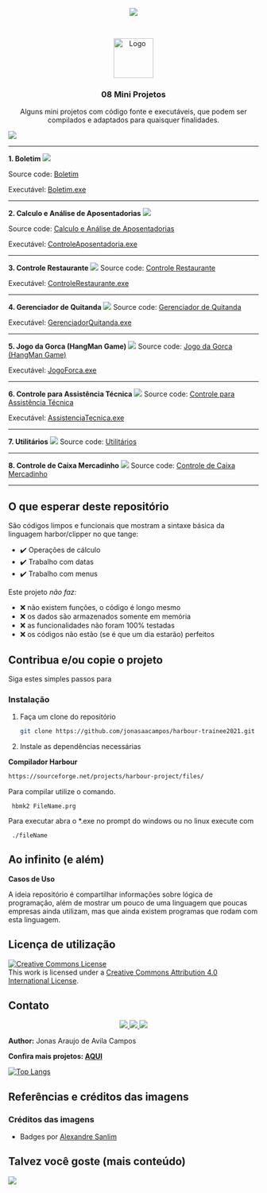 <!-- Read.me default para meus projetos -->

<!-- PROJECT SHIELDS | ![image](BadgeURLHere) -->
<p align='center'>
  <!-- Harbour xBAse -->
  <img src='https://img.shields.io/badge/xBase-Harbour-blue?style=for-the-badge&logo=harbour'/>

</p>

<!-- PROJECT LOGO -->
<br />
<p align="center">
  <a href="https://github.com/jonasaacampos/harbour-trainee2021">
    <img src="img/harbourLogo.png" alt="Logo" width="80" height="80">
  </a>

  <h3 align="center">08 Mini Projetos</h3>

  <p align="center"> 
  Alguns mini projetos com código fonte e executáveis, que podem ser compilados e adaptados para quaisquer finalidades.
  </p>

  <img src="img/Harbour-trainee-2021_coverRepo.png"/>

  ---

<!-- ABOUT THE PROJECT -->

**1. Boletim**
  <img src="img/boletim.gif"/>

  Source code: [Boletim](src/boletim_01.prg)

  Executável: [Boletim.exe](exe/boletim_01.exe)

  ---
**2. Calculo e Análise de Aposentadorias**
<img src="img/controleInss.gif"/>

Source code: [Calculo e Análise de Aposentadorias](src/controleAposentadoria_02.prg)

Executável: [ControleAposentadoria.exe](exe/controleAposentadoria_02.exe)

  ---

**3. Controle Restaurante**
<img src="img/controleRestaurante.gif"/>
Source code: [Controle Restaurante](src/controleRestaurante_03.prg)

Executável: [ControleRestaurante.exe](exe/controleRestaurante_03.exe)

---

**4. Gerenciador de Quitanda**
<img src="img/frutaria.gif"/>
Source code: [Gerenciador de Quitanda](src/GerenciadorQuitanda_04.prg)

Executável: [GerenciadorQuitanda.exe](exe/GerenciadorQuitanda_04.exe)

---

**5. Jogo da Gorca (HangMan Game)**
<img src="img/jogoForca.gif"/>
Source code: [Jogo da Gorca (HangMan Game)](src/jogoForca_HangmanGame_05.prg)

Executável: [JogoForca.exe](exe/jogoForca_HangmanGame_05.exe)

---
    
**6. Controle para Assistência Técnica**
<img src="img/assistenciaTecnica.gif"/>
Source code: [Controle para Assistência Técnica](src/assistenciaTecnica_06.prg)

Executável: [AssistenciaTecnica.exe](exe/assistenciaTecnica_06.exe)

---

**7. Utilitários**
<img src="img/utilitarios.gif"/>
Source code: [Utilitários](src/utilitarios_07.prg)

---

**8. Controle de Caixa Mercadinho**
<img src="img/mercado.gif"/>
Source code: [Controle de Caixa Mercadinho](src/mercado.prg)

---

## O que esperar deste repositório

São códigos limpos e funcionais que mostram a sintaxe básica da linguagem harbor/clipper no que tange:

- ✔️ Operações de cálculo
- ✔️ Trabalho com datas
- ✔️ Trabalho com menus

Este projeto _não faz:_

- ❌ não existem funções, o código é longo mesmo
- ❌ os dados são armazenados somente em memória
- ❌ as funcionalidades não foram 100% testadas
- ❌ os códigos não estão (se é que um dia estarão) perfeitos

<!-- GETTING STARTED -->
## Contribua e/ou copie o projeto

Siga estes simples passos para 

### Instalação

1. Faça um clone do repositório
   ```sh
   git clone https://github.com/jonasaacampos/harbour-trainee2021.git
   ```
2. Instale as dependências necessárias
   
  **Compilador Harbour**
   ```sh
   https://sourceforge.net/projects/harbour-project/files/
   ```
   Para compilar utilize o comando.
   ```
    hbmk2 FileName.prg
   ```
   Para executar abra o *.exe no prompt do windows ou no linux execute com
   ```
    ./fileName
   ```
<!-- Exemplos -->
## Ao infinito (e além)

**Casos de Uso**

A ideia repositório é compartilhar informações sobre lógica de programação, além de mostrar um pouco de uma linguagem que poucas empresas ainda utilizam, mas que ainda existem programas que rodam com esta linguagem.

<!-- LICENSE -->
## Licença de utilização

<a rel="license" href="http://creativecommons.org/licenses/by/4.0/">
  <img alt="Creative Commons License" style="border-width:0" src="https://i.creativecommons.org/l/by/4.0/88x31.png" />
</a>
<br/>
This work is licensed under a <a rel="license" href="http://creativecommons.org/licenses/by/4.0/">Creative Commons Attribution 4.0 International License</a>.

<!-- CONTACT -->
## Contato

<p align='center'>

  <a href='https://github.com/jonasaacampos'>
    <img src='https://img.shields.io/badge/GitHub-100000?style=for-the-badge&logo=github&logoColor=white'/>
  </a>

  <a href='https://www.linkedin.com/in/jonasaacampos/'>
    <img src='https://img.shields.io/badge/LinkedIn-0077B5?style=for-the-badge&logo=linkedin&logoColor=white'/>
  </a>

  <a href='https://www.facebook.com/jonasaacampos'>
    <img src='https://img.shields.io/badge/Facebook-1877F2?style=for-the-badge&logo=facebook&logoColor=white'/>
  </a>

</p>

**Author:** Jonas Araujo de Avila Campos

**Confira mais projetos: [AQUI](https://jonasaacampos.github.io/portifolio/)**

[![Top Langs](https://github-readme-stats.vercel.app/api/top-langs/?username=jonasaacampos&layout=compact&theme=tokyonight)](https://github.com/jonasaacampos)

<!-- Referências -->
## Referências e créditos das imagens


### Créditos das imagens
- Badges por [Alexandre Sanlim]('https://github.com/alexandresanlim')

## Talvez você goste (mais conteúdo)

<a href="https://github.com/anuraghazra/github-readme-stats">
  <img align="center" src="https://github-readme-stats.vercel.app/api/pin/?username=jonasaacampos&repo=portifolio" />
</a>
